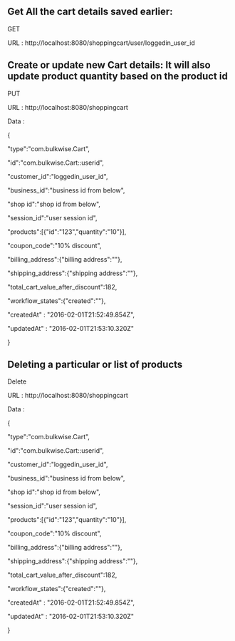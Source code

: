 Get All the cart details saved earlier:
-------------------------------------

GET

URL : http://localhost:8080/shoppingcart/user/loggedin_user_id

Create or update new Cart details: It will also update product quantity based on the product id
------------------------------------

PUT

URL : http://localhost:8080/shoppingcart


Data :

{

"type":"com.bulkwise.Cart",

"id":"com.bulkwise.Cart::userid",

"customer_id":"loggedin_user_id",

"business_id":"business id from below",

"shop id":"shop id from below",

"session_id":"user session id",

"products":[{"id":"123","quantity":"10"}],

"coupon_code":"10% discount",

"billing_address":{"billing address":""},

"shipping_address":{"shipping address":""},

"total_cart_value_after_discount":182,

"workflow_states":{"created":""},

"createdAt" : "2016-02-01T21:52:49.854Z",

"updatedAt" : "2016-02-01T21:53:10.320Z"

}


Deleting a particular or list of products
-----------------------------------

Delete

URL : http://localhost:8080/shoppingcart

Data :

{

"type":"com.bulkwise.Cart",

"id":"com.bulkwise.Cart::userid",

"customer_id":"loggedin_user_id",

"business_id":"business id from below",

"shop id":"shop id from below",

"session_id":"user session id",

"products":[{"id":"123","quantity":"10"}],

"coupon_code":"10% discount",

"billing_address":{"billing address":""},

"shipping_address":{"shipping address":""},

"total_cart_value_after_discount":182,

"workflow_states":{"created":""},

"createdAt" : "2016-02-01T21:52:49.854Z",

"updatedAt" : "2016-02-01T21:53:10.320Z"

}